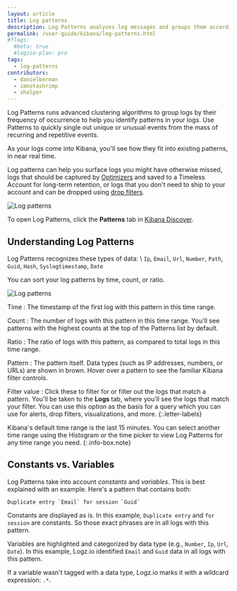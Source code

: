 ```yaml
---
layout: article
title: Log patterns
description: Log Patterns analyzes log messages and groups them according to detected patterns. We built Log Patterns to live alongside your logs in Kibana. You can see your patterns under the Patterns tab, and then click the Logs tab to return Kibana's familiar Discover view.
permalink: /user-guide/kibana/log-patterns.html
#flags:
  #beta: true
  #logzio-plan: pro
tags:
  - log-patterns
contributors:
  - danielberman
  - imnotashrimp
  - shalper
---
```


Log Patterns runs advanced clustering algorithms to group logs by their frequency of occurrence to help you identify patterns in your logs. Use Patterns to quickly single out unique or unusual events from the mass of recurring and repetitive events.

As your logs come into Kibana, you'll see how they fit into existing patterns,
in near real time.

Log patterns can help you surface logs you might have otherwise missed, logs that should be captured by [Optimizers]({{site.baseurl}}/user-guide/optimizers/configure-optimizers.html) and saved to a Timeless Account for long-term retention, or logs that you don't need to ship to your account and can be dropped using [drop filters]({{site.baseurl}}/user-guide/accounts/drop-filters/).

![Log patterns](https://dytvr9ot2sszz.cloudfront.net/logz-docs/kibana/patterns2.png)

To open Log Patterns, click the **Patterns** tab in [Kibana Discover](https://app.logz.io/#/dashboard/kibana).

## Understanding Log Patterns

Log Patterns recognizes these types of data: \\
`Ip`, `Email`, `Url`, `Number`, `Path`, `Guid`, `Hash`, `Syslogtimestamp`, `Date`

You can sort your log patterns by time, count, or ratio.

![Log patterns](https://dytvr9ot2sszz.cloudfront.net/logz-docs/kibana/patterns-annotated1.png)

Time
: The timestamp of the first log with this pattern in this time range.

Count
: The number of logs with this pattern in this time range.
  You'll see patterns with the highest counts at the top of the Patterns list by default.

Ratio
: The ratio of logs with this pattern,
  as compared to total logs in this time range.

Pattern
: The pattern itself.
  Data types (such as IP addresses, numbers, or URLs) are shown in brown.
  Hover over a pattern to see the familiar Kibana filter controls.

Filter value
: Click these to filter for or filter out the logs that match a pattern. You'll be taken to the **Logs** tab,
where you'll see the logs that match your filter. You can use this option as the basis for a query which you can use for alerts, drop filters, visualizations, and more.
{:.letter-labels}

Kibana's default time range is the last 15 minutes. You can select another time range using the Histogram or the time picker to view Log Patterns for any time range you need.
{:.info-box.note}


## Constants vs. Variables

Log Patterns take into account _constants_ and _variables_.
This is best explained with an example. Here's a pattern that contains both:

```
Duplicate entry `Email` for session `Guid`
```

Constants are displayed as is.
In this example, `Duplicate entry` and `for session` are constants.
So those exact phrases are in all logs with this pattern.

Variables are highlighted and categorized by data type
(e.g., `Number`, `Ip`, `Url`, `Date`).
In this example,
Logz.io identified `Email` and `Guid` data in all logs with this pattern.

If a variable wasn't tagged with a data type,
Logz.io marks it with a wildcard expression: `.*`.
